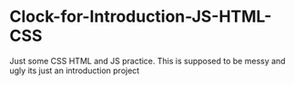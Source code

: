 # Clock-for-Introduction-JS-HTML-CSS
Just some CSS HTML and JS practice. This is supposed to be messy and ugly its just an introduction project
